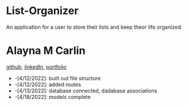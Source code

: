 # List-Organizer

An application for a user to store their lists and keep theor life organized.

# Alayna M Carlin
[github](https://github.com/AlaynaCarlin), [linkedIn](https://www.linkedin.com/in/alayna-carlin-865326221/), [portfolio](https://alaynacarlin.github.io/
)

* -[4/12/2022]: built out file structure
* -[4/12/2022]: added routes
* -[4/13/2022]: database connected, dadabase associations 
* -[4/18/2022]: models complete

